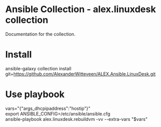 # Ansible Collection - alex.linuxdesk collection
Documentation for the collection.

# Install
ansible-galaxy collection install git+https://github.com/AlexanderWitteveen/ALEX.Ansible.LinuxDesk.git

# Use playbook
vars="{\"args_dhcpipaddress\":\"hostip\"}"  
export ANSIBLE_CONFIG=/etc/ansible/ansible.cfg  
ansible-playbook alex.linuxdesk.rebuildvm -vv --extra-vars "$vars"  
